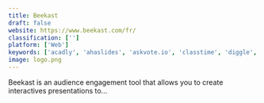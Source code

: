 ```yaml
---
title: Beekast
draft: false 
website: https://www.beekast.com/fr/
classification: ['']
platform: ['Web']
keywords: ['acadly', 'ahaslides', 'askvote.io', 'classtime', 'diggle', 'engagenow', 'hypersay', 'inpres', 'imakiku', 'kahoot!', 'lexsury', 'meeting_pulse', 'mentimeter', 'onlinequestions.org', 'pigeonhole_live', 'poll_everywhere', 'presentain', 'sli.do', 'socrative', 'tallyspace', 'wooclap', 'eply', 'feedbackr']
image: logo.png
---
```

Beekast is an audience engagement tool that allows you to create interactives presentations to...